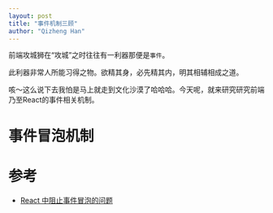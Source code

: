 ```yaml
---
layout: post
title: "事件机制三顾"
author: "Qizheng Han"
---
```


前端攻城狮在“攻城”之时往往有一利器那便是`事件`。 

此利器非常人所能习得之物。欲精其身，必先精其内，明其相辅相成之道。 

咳～这么说下去我怕是马上就走到文化沙漠了哈哈哈。今天呢，就来研究研究前端乃至React的事件相关机制。 

# 事件冒泡机制


# 参考

- [React 中阻止事件冒泡的问题](https://www.cnblogs.com/Wayou/p/react_event_issue.html)